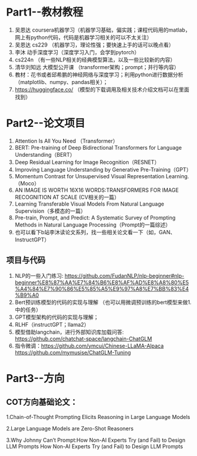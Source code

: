 # Part1--教材教程
1. 吴恩达 coursera机器学习（机器学习基础，偏实践；课程代码用的matlab，网上有python代码，代码是机器学习相关的可以不太关注）
2. 吴恩达 cs229 （机器学习，理论性强；要快速上手的话可以晚点看）
3. 李沐  动手深度学习（深度学习入门，会学到pytorch）
4. cs224n （有一些NLP相关的经典模型算法，以及一些比较新的内容）
5. 清华刘知远 大模型公开课 （transformer架构；prompt；并行等内容）
6. 教材：花书或者邱希鹏的神经网络与深度学习；利用python进行数据分析（matplotlib、numpy、pandas相关）；
7. https://huggingface.co/  （模型的下载调用及相关技术介绍文档可以在里面找到）

# Part2--论文项目
1. Attention Is All You Need （Transformer）
2. BERT: Pre-training of Deep Bidirectional Transformers for Language Understanding（BERT）
3. Deep Residual Learning for Image Recognition（RESNET）
4. Improving Language Understanding by Generative Pre-Training（GPT）
5. Momentum Contrast for Unsupervised Visual Representation Learning. （Moco）
6. AN IMAGE IS WORTH 16X16 WORDS:TRANSFORMERS FOR IMAGE RECOGNITION AT SCALE (CV相关的一篇）
7. Learning Transferable Visual Models From Natural Language Supervision（多模态的一篇）
8. Pre-train, Prompt, and Predict: A Systematic Survey of Prompting Methods in Natural Language Processing（Prompt的一篇综述）
9. 也可以看下b站李沐读论文系列，找一些相关论文看一下（如，GAN、InstructGPT）
## 项目与代码
1. NLP的一些入门练习: https://github.com/FudanNLP/nlp-beginner#nlp-beginner%E8%87%AA%E7%84%B6%E8%AF%AD%E8%A8%80%E5%A4%84%E7%90%86%E5%85%A5%E9%97%A8%E7%BB%83%E4%B9%A0
2. Bert预训练模型的代码的实现与理解 （也可以用微调预训练的bert模型来做1.中的任务）
3. GPT模型架构的代码的实现与理解；
4. RLHF（instructGPT；llama2）
5. 模型借助langchain，进行外部知识库加载问答: https://github.com/chatchat-space/langchain-ChatGLM
6. 指令微调：https://github.com/ymcui/Chinese-LLaMA-Alpaca   https://github.com/mymusise/ChatGLM-Tuning

# Part3--方向
## COT方向基础论文：
1.Chain-of-Thought Prompting Elicits Reasoning in Large Language Models

2.Large Language Models are Zero-Shot Reasoners

3.Why Johnny Can’t Prompt:How Non-AI Experts Try (and Fail) to Design LLM Prompts How Non-AI Experts Try (and Fail) to Design LLM Prompts
